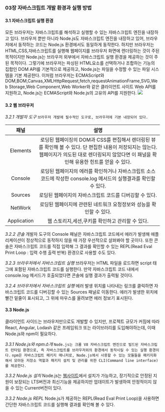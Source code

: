 ### 03장 자바스크립트 개발 환경과 실행 방법

#### 3.1 자바스크립트 실행 환경
모든 브라우저는 자바스크립트를 해석하고 실행할 수 있는 자바스크립트 엔진을 내장하고 있다. 브라우저 뿐만 아니라 Node.js도 자바스크립트 엔진을 내장하고 있어, 브라우저에서 동작하는 코드는 Node.js 환경에서도 동일하게 동작한다. 하지만 브라우저는 HTML,CSS,자바스크립트를 실행해 웹페이지를 브라우저 화면에 렌더링하는 것이 주된 목적이지만 Node.js는 브라우저 외부에서 자바스크립트 실행 환경을 제공하는 것이 주된 목적이다. 그렇기에 브라우저는 파싱된 HTML요소를 선택하거나 조합하는 기능의 집합인 DOM API를 기본적으로 제공하고, Node.js는 파일을 수정할 수 있는 파일 시스템을 기본 제공한다. 이처럼 브라우저는 ECMAScript와 DOM,BOM,Canvas,XMLHttpRequest,fetch,requestAnimationFrame,SVG,Web Storage,Web Component,Web Worker와 같은 클라이언트 사이트 Web API를 지원하고, Node.js는 ECMAScript와 Node.js의 고유의 API를 지원한다.
![](https://velog.velcdn.com/images/guddyd6761/post/267dfcf4-f79e-47cc-a1fd-b27735ef5c85/image.png)



#### 3.2 웹 브라우저

*3.2.1 개발자 도구*
`브라우저 개발에 필수적인 도구로, 브라우저에 기본 내장되어 있다.`

| 패널 | 설명 |
|:------:|:------:|
|Elements|로딩된 웹페이징의 DOM과 CSS를 편집해서 렌더링된 뷰를 확인해 볼 수 있다. 단 편집한 내용이 저장되지는 않는다. 웹페이지가 의도된 대로 렌더링되지 않았다면 이 패널을 확인해 유용한 힌트를 얻을 수 있다.|
|Console|로딩된 웹페이지의 에러를 확인하거나 자바스크립트 소스코드에 작성한 console.log 메서드의 실행결과를 확인할 수 있다.|
|Sources|로딩된 웹페이지의 자바스크립트 코드를 디버깅할 수 있다.|
|NetWork|로딩된 웹페이지에 관련된 네트워크 요청정보와 성능을 확인할 수 있다.|
|Application|웹 스토리지,세션,쿠키를 확인하고 관리할 수 있다.|


*3.2.2 콘솔*
개발자 도구의 Console 패널은 자바스크립트 코드에서 에러가 발생해 애플리케이션이 정상적으로 동작하지 않을 때 가장 우선적으로 살펴봐야 할 곳이다. 또한 콘솔은 자바스크립트 코드를 직접 입력해 그 결과를 확인할 수 있는 REPL(Read Eval Print Loop : 입력 수행 출력 반복) 환경으로 사용할 수도 있다.

*3.2.3 브라우저에서 자바스크립트 실행*
브라우저는 HTML 파일을 로드하면 script 태그에 포함된 자바스크립트 코드를 실행한다. 만약 자바스크립트 코드 내에서 console.log 메서드가 호출되었다면 콘솔에 실행 결과가 출력될 것이다.

*3.2.4 브라우저에서 자바스크립트 실행*
에러 발생 위치를 나타내는 링크를 클릭하면 자바스크립트 코드를 디버깅할 수 있는 Sources 패널로 이동한다. 에러가 발생한 위치에 빨간 밑줄이 표시되고, 그 위에 마우스를 올려보면 에러 정보기 표시된다.



#### 3.3 Node.js
클라이언트 사이드는 브라우저만으로도 개발할 수 있지만, 프로젝트 규모가 커짐에 따라 React, Angular, Lodash 같은 프레임워크 또는 라이브러리를 도입해야하는데, 이때 Node.js와 npm이 필요하다.

*3.3.1 Node.js와 npm소개*
`Node.js는 크롬 V8 자바스크립트 엔진으로 빌드된 자바스크립트 런타임 환경으로, 즉 자바스크립트를 브라우저외의 환경에서 동작시킬 수 있는 실행 환경이다.`
`npm은 자바스크립트 패키지 매니저로, Node.js에서 사용할 수 있는 모듈들을 패키지화해서 모아둔 저장소 역할과 패키지 설치 및 관리를 위한 CLI(Command line interface)를 제공한다.`

*3.3.2 Node.js 설치*
Node.js는 [웹사이트](http://nodejs.org)에서 설치가 가능하고, 장기적으로 안정된 지원이 보장되는 LTS버전과 최신기능을 제공하지만 업데이트가 발생하여 안정적이지 않을 수 있는 Current버전이 있다.

*3.3.2 Node.js REPL*
Node.js가 제공하는 REPL(Read Eval Print Loop)을 사용하면 간단한 자바스크립트 코드를 실행해 결과를 확인해 볼 수 있다.